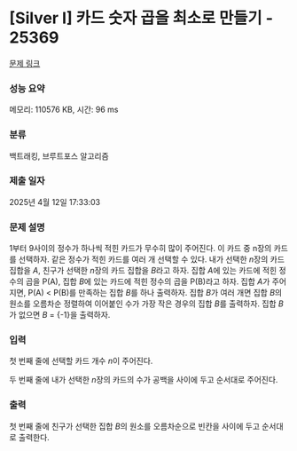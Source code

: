 # [Silver I] 카드 숫자 곱을 최소로 만들기 - 25369 

[문제 링크](https://www.acmicpc.net/problem/25369) 

### 성능 요약

메모리: 110576 KB, 시간: 96 ms

### 분류

백트래킹, 브루트포스 알고리즘

### 제출 일자

2025년 4월 12일 17:33:03

### 문제 설명

<p>1부터 9사이의 정수가 하나씩 적힌 카드가 무수히 많이 주어진다. 이 카드 중 n장의 카드를 선택하자. 같은 정수가 적힌 카드를 여러 개 선택할 수 있다. 내가 선택한 <em>n</em>장의 카드 집합을 <em>A</em>, 친구가 선택한 <em>n</em>장의 카드 집합을 <em>B</em>라고 하자. 집합 <em>A</em>에 있는 카드에 적힌 정수의 곱을 P(A), 집합 <em>B</em>에 있는 카드에 적힌 정수의 곱을 P(B)라고 하자. 집합 <em>A</em>가 주어지면, P(A) < P(B)를 만족하는 집합 <em>B</em>를 하나 출력하자. 집합 <em>B</em>가 여러 개면 집합 <em>B</em>의 원소를 오름차순 정렬하여 이어붙인 수가 가장 작은 경우의 집합 <em>B</em>를 출력하자. 집합 <em>B</em>가 없으면 <em>B</em> = {-1}을 출력하자.</p>

### 입력 

 <p>첫 번째 줄에 선택할 카드 개수 <em>n</em>이 주어진다.</p>

<p>두 번째 줄에 내가 선택한 <em>n</em>장의 카드의 수가 공백을 사이에 두고 순서대로 주어진다.</p>

### 출력 

 <p>첫 번째 줄에 친구가 선택한 집합 <em>B</em>의 원소를 오름차순으로 빈칸을 사이에 두고 순서대로 출력한다.</p>

